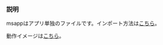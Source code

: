 ### 説明
msappはアプリ単独のファイルです。インポート方法は[こちら](https://learn.microsoft.com/ja-jp/power-apps/maker/canvas-apps/export-import-single-app)。


動作イメージは[こちら](https://x.com/meccha__eeyan/status/1898673537260683612)。
